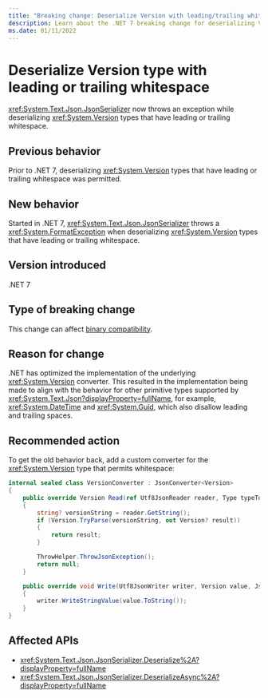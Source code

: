 ```yaml
---
title: "Breaking change: Deserialize Version with leading/trailing whitespace"
description: Learn about the .NET 7 breaking change for deserializing Version types with leading or trailing whitespace.
ms.date: 01/11/2022
---
```

# Deserialize Version type with leading or trailing whitespace

<xref:System.Text.Json.JsonSerializer> now throws an exception while deserializing <xref:System.Version> types that have leading or trailing whitespace.

## Previous behavior

Prior to .NET 7, deserializing <xref:System.Version> types that have leading or trailing whitespace was permitted.

## New behavior

Started in .NET 7, <xref:System.Text.Json.JsonSerializer> throws a <xref:System.FormatException> when deserializing <xref:System.Version> types that have leading or trailing whitespace.

## Version introduced

.NET 7

## Type of breaking change

This change can affect [binary compatibility](../../categories.md#binary-compatibility).

## Reason for change

.NET has optimized the implementation of the underlying <xref:System.Version> converter. This resulted in the implementation being made to align with the behavior for other primitive types supported by <xref:System.Text.Json?displayProperty=fullName>, for example, <xref:System.DateTime> and <xref:System.Guid>, which also disallow leading and trailing spaces.

## Recommended action

To get the old behavior back, add a custom converter for the <xref:System.Version> type that permits whitespace:

```csharp
internal sealed class VersionConverter : JsonConverter<Version>
{
    public override Version Read(ref Utf8JsonReader reader, Type typeToConvert, JsonSerializerOptions options)
    {
        string? versionString = reader.GetString();
        if (Version.TryParse(versionString, out Version? result))
        {
            return result;
        }

        ThrowHelper.ThrowJsonException();
        return null;
    }

    public override void Write(Utf8JsonWriter writer, Version value, JsonSerializerOptions options)
    {
        writer.WriteStringValue(value.ToString());
    }
}
```

## Affected APIs

- <xref:System.Text.Json.JsonSerializer.Deserialize%2A?displayProperty=fullName>
- <xref:System.Text.Json.JsonSerializer.DeserializeAsync%2A?displayProperty=fullName>

